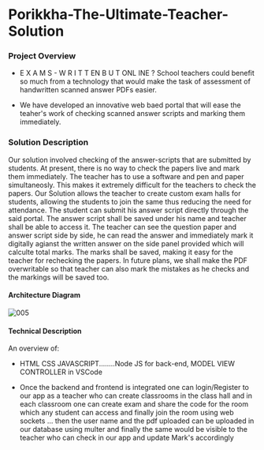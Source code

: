 # Porikkha-The-Ultimate-Teacher-Solution


### Project Overview


* E X A M S - W R I T T EN   B U T   ONL INE ? School teachers could benefit so much from a technology
that would make the task of assessment of handwritten scanned answer PDFs easier.

* We have developed an innovative web baed portal that will ease the teaher's work of checking scanned answer scripts and marking them immediately.

### Solution Description

Our solution involved checking of the answer-scripts that are submitted by students. At present, there is no way to check the papers live and mark them immediately. The teacher has to use a software and pen and paper simultaneosly. This makes it extremely difficult for the teachers to check the papers. Our Solution allows the teacher to create custom exam halls for students, allowing the students to join the same thus reducing the need for attendance. The student can submit his answer script directly through the said portal. The answer script shall be saved under his name and teacher shall be able to access it. The teacher can see the question paper and answer script side by side, he can read the answer and immediately mark it digitally agianst the written answer on the side panel provided which will calculte total marks. The marks shall be saved, making it easy for the teacher for rechecking the papers. In future plans, we shall make the PDF overwritable so that teacher can also mark the mistakes as he checks and the markings will be saved too.  

#### Architecture Diagram

![005](public/img/005.png)

#### Technical Description

An overview of:
* HTML CSS JAVASCRIPT........Node JS for back-end, MODEL VIEW CONTROLLER in VSCode

* Once the backend and frontend is integrated one can login/Register to our app as a teacher who can create classrooms in the class hall and in each classroom one can create exam and share the code for the room which any student can access and finally join the room using web sockets ... then the user name and the pdf uploaded can be uploaded in our database using multer and finally the same would be visible to the teacher who can check in our app and update Mark's accordingly 
